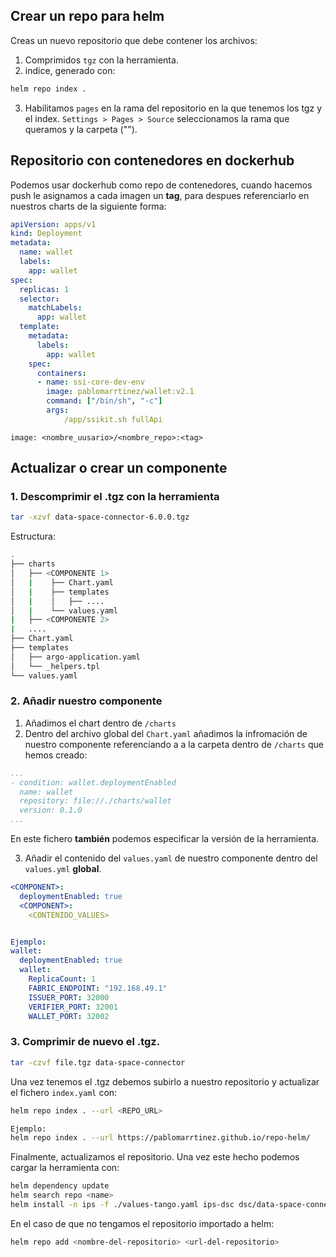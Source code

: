 ## Crear un repo para helm

Creas un nuevo repositorio que debe contener los archivos:
1. Comprimidos `tgz` con la herramienta.
2. indice, generado con:

```bash
helm repo index .
```

3. Habilitamos `pages` en la rama del repositorio en la que tenemos los tgz y el index. `Settings > Pages > Source` seleccionamos la rama que queramos y la carpeta ("\").

## Repositorio con contenedores en dockerhub

Podemos usar dockerhub como repo de contenedores, cuando hacemos push le asignamos a cada imagen un **tag**, para despues referenciarlo en nuestros charts de la siguiente forma:

```yml
apiVersion: apps/v1
kind: Deployment
metadata:
  name: wallet
  labels:
    app: wallet
spec:
  replicas: 1
  selector:
    matchLabels:
      app: wallet
  template:
    metadata:
      labels:
        app: wallet
    spec:
      containers:
      - name: ssi-core-dev-env
        image: pablomarrtinez/wallet:v2.1
        command: ["/bin/sh", "-c"]
        args: 
            /app/ssikit.sh fullApi
```

`image: <nombre_uusario>/<nombre_repo>:<tag>`


## Actualizar o crear un componente

### 1. Descomprimir el .tgz con la herramienta

```bash
tar -xzvf data-space-connector-6.0.0.tgz
```

Estructura:

```bash
.
├── charts
│   ├── <COMPONENTE 1>
│   |    ├── Chart.yaml
│   |    ├── templates
│   |    │   ├── ....
│   |    └── values.yaml
|   ├── <COMPONENTE 2>
|   ....
├── Chart.yaml
├── templates
│   ├── argo-application.yaml
│   └── _helpers.tpl
└── values.yaml
```

### 2. Añadir nuestro componente

1. Añadimos el chart dentro de `/charts`
2. Dentro del archivo global del `Chart.yaml` añadimos la infromación de nuestro componente referenciando a a la carpeta dentro de `/charts` que hemos creado:

```yml
...
- condition: wallet.deploymentEnabled
  name: wallet
  repository: file://./charts/wallet
  version: 0.1.0
...
```

En este fichero **también** podemos especificar la versión de la herramienta.

3. Añadir el contenido del `values.yaml` de nuestro componente dentro del `values.yml` **global**.

```yml
<COMPONENT>:
  deploymentEnabled: true
  <COMPONENT>:
    <CONTENIDO_VALUES>


Ejemplo:
wallet:
  deploymentEnabled: true
  wallet:
    ReplicaCount: 1
    FABRIC_ENDPOINT: "192.168.49.1"
    ISSUER_PORT: 32000
    VERIFIER_PORT: 32001
    WALLET_PORT: 32002
```


### 3. Comprimir de nuevo el .tgz.

```bash
tar -czvf file.tgz data-space-connector
```

Una vez tenemos el .tgz debemos subirlo a nuestro repositorio y actualizar el fichero `index.yaml` con:

```bash
helm repo index . --url <REPO_URL>

Ejemplo:
helm repo index . --url https://pablomarrtinez.github.io/repo-helm/
```

Finalmente, actualizamos el repositorio. Una vez este hecho podemos cargar la herramienta con:

```bash
helm dependency update
helm search repo <name>
helm install -n ips -f ./values-tango.yaml ips-dsc dsc/data-space-connector --version <version>
```
En el caso de que no tengamos el repositorio importado a helm:

```bash
helm repo add <nombre-del-repositorio> <url-del-repositorio>
```


